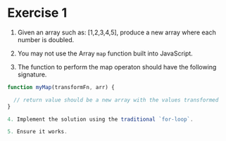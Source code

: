 # Exercise 1

1. Given an array such as: [1,2,3,4,5], produce a new array where each number is doubled.

2. You may not use the Array `map` function built into JavaScript.

3. The function to perform the map operaton should have the following signature.

```javascript
function myMap(transformFn, arr) {

  // return value should be a new array with the values transformed
}

4. Implement the solution using the traditional `for-loop`.

5. Ensure it works.